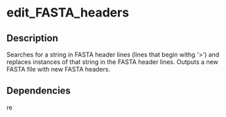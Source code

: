 # edit_FASTA_headers

## Description
Searches for a string in FASTA header lines (lines that begin withg '>') and replaces instances of that string in the FASTA header lines. Outputs a new FASTA file with new FASTA headers.

## Dependencies
  re
